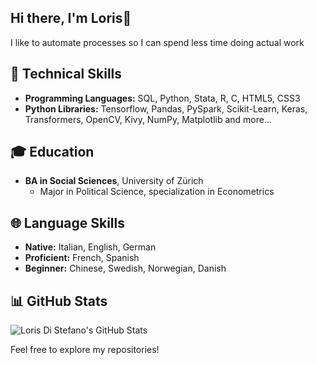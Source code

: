 ## Hi there, I'm Loris👋

I like to automate processes so I can spend less time doing actual work

## 🚀 Technical Skills
- **Programming Languages:** SQL, Python, Stata, R, C, HTML5, CSS3
- **Python Libraries:** Tensorflow, Pandas, PySpark, Scikit-Learn, Keras, Transformers, OpenCV, Kivy, NumPy, Matplotlib and more...

## 🎓 Education
- **BA in Social Sciences**, University of Zürich
  - Major in Political Science, specialization in Econometrics

## 🌐 Language Skills
- **Native:** Italian, English, German
- **Proficient:** French, Spanish
- **Beginner:** Chinese, Swedish, Norwegian, Danish

## 📊 GitHub Stats
![Loris Di Stefano's GitHub Stats](https://github-readme-stats.vercel.app/api?username=lodist&show_icons=true&theme=radical)

Feel free to explore my repositories!

